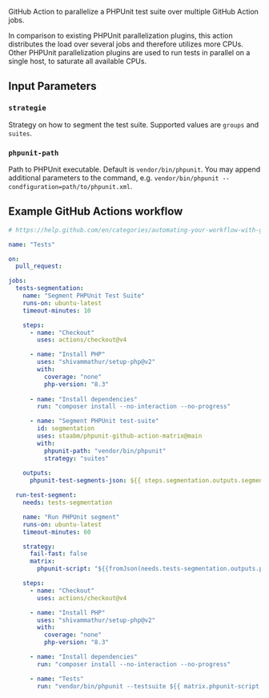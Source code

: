 GitHub Action to parallelize a PHPUnit test suite over multiple GitHub Action jobs.

In comparison to existing PHPUnit parallelization plugins, this action distributes the load over several jobs and therefore utilizes more CPUs.
Other PHPUnit parallelization plugins are used to run tests in parallel on a single host, to saturate all available CPUs.

## Input Parameters

### `strategie`

Strategy on how to segment the test suite. Supported values are `groups` and `suites`.

### `phpunit-path`

Path to PHPUnit executable. Default is `vendor/bin/phpunit`.
You may append additional parameters to the command, e.g. `vendor/bin/phpunit --condfiguration=path/to/phpunit.xml`.

## Example GitHub Actions workflow

```yaml
# https://help.github.com/en/categories/automating-your-workflow-with-github-actions

name: "Tests"

on:
  pull_request:

jobs:
  tests-segmentation:
    name: "Segment PHPUnit Test Suite"
    runs-on: ubuntu-latest
    timeout-minutes: 10

    steps:
      - name: "Checkout"
        uses: actions/checkout@v4

      - name: "Install PHP"
        uses: "shivammathur/setup-php@v2"
        with:
          coverage: "none"
          php-version: "8.3"
          
      - name: "Install dependencies"
        run: "composer install --no-interaction --no-progress"

      - name: "Segment PHPUnit test-suite"
        id: segmentation
        uses: staabm/phpunit-github-action-matrix@main
        with:
          phpunit-path: "vendor/bin/phpunit"
          strategy: "suites"
          
    outputs:
      phpunit-test-segments-json: ${{ steps.segmentation.outputs.segments-json }}

  run-test-segment:
    needs: tests-segmentation

    name: "Run PHPUnit segment"
    runs-on: ubuntu-latest
    timeout-minutes: 60

    strategy:
      fail-fast: false
      matrix:
        phpunit-script: "${{fromJson(needs.tests-segmentation.outputs.phpunit-test-segments-json)}}"

    steps:
      - name: "Checkout"
        uses: actions/checkout@v4

      - name: "Install PHP"
        uses: "shivammathur/setup-php@v2"
        with:
          coverage: "none"
          php-version: "8.3"

      - name: "Install dependencies"
        run: "composer install --no-interaction --no-progress"

      - name: "Tests"
        run: "vendor/bin/phpunit --testsuite ${{ matrix.phpunit-script }}"

```